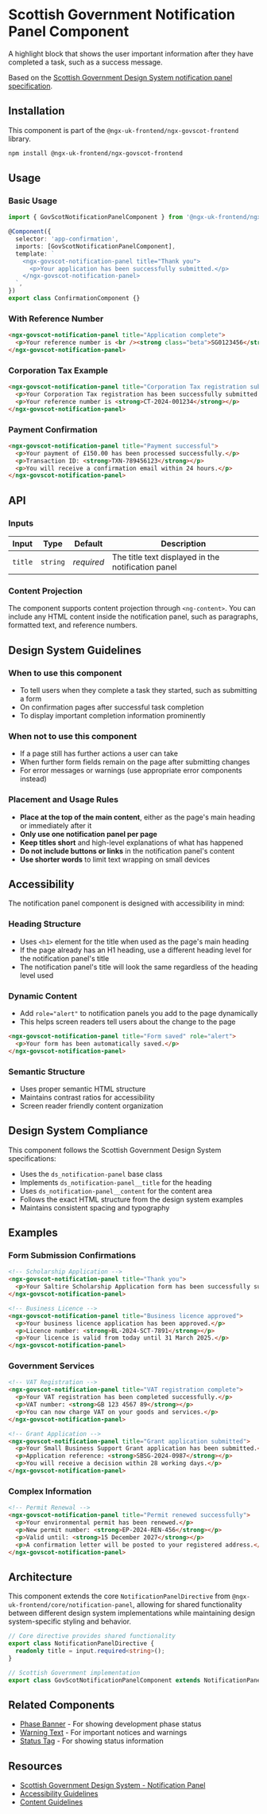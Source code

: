 # Scottish Government Notification Panel Component

A highlight block that shows the user important information after they have completed a task, such as a success message.

Based on the [Scottish Government Design System notification panel specification](https://designsystem.gov.scot/components/notification-panel).

## Installation

This component is part of the `@ngx-uk-frontend/ngx-govscot-frontend` library.

```bash
npm install @ngx-uk-frontend/ngx-govscot-frontend
```

## Usage

### Basic Usage

```typescript
import { GovScotNotificationPanelComponent } from '@ngx-uk-frontend/ngx-govscot-frontend/notification-panel';

@Component({
  selector: 'app-confirmation',
  imports: [GovScotNotificationPanelComponent],
  template: `
    <ngx-govscot-notification-panel title="Thank you">
      <p>Your application has been successfully submitted.</p>
    </ngx-govscot-notification-panel>
  `,
})
export class ConfirmationComponent {}
```

### With Reference Number

```html
<ngx-govscot-notification-panel title="Application complete">
  <p>Your reference number is <br /><strong class="beta">SG0123456</strong></p>
</ngx-govscot-notification-panel>
```

### Corporation Tax Example

```html
<ngx-govscot-notification-panel title="Corporation Tax registration submitted">
  <p>Your Corporation Tax registration has been successfully submitted.</p>
  <p>Your reference number is <strong>CT-2024-001234</strong></p>
</ngx-govscot-notification-panel>
```

### Payment Confirmation

```html
<ngx-govscot-notification-panel title="Payment successful">
  <p>Your payment of £150.00 has been processed successfully.</p>
  <p>Transaction ID: <strong>TXN-789456123</strong></p>
  <p>You will receive a confirmation email within 24 hours.</p>
</ngx-govscot-notification-panel>
```

## API

### Inputs

| Input   | Type     | Default    | Description                                        |
| ------- | -------- | ---------- | -------------------------------------------------- |
| `title` | `string` | _required_ | The title text displayed in the notification panel |

### Content Projection

The component supports content projection through `<ng-content>`. You can include any HTML content inside the notification panel, such as paragraphs, formatted text, and reference numbers.

## Design System Guidelines

### When to use this component

- To tell users when they complete a task they started, such as submitting a form
- On confirmation pages after successful task completion
- To display important completion information prominently

### When not to use this component

- If a page still has further actions a user can take
- When further form fields remain on the page after submitting changes
- For error messages or warnings (use appropriate error components instead)

### Placement and Usage Rules

- **Place at the top of the main content**, either as the page's main heading or immediately after it
- **Only use one notification panel per page**
- **Keep titles short** and high-level explanations of what has happened
- **Do not include buttons or links** in the notification panel's content
- **Use shorter words** to limit text wrapping on small devices

## Accessibility

The notification panel component is designed with accessibility in mind:

### Heading Structure

- Uses `<h1>` element for the title when used as the page's main heading
- If the page already has an H1 heading, use a different heading level for the notification panel's title
- The notification panel's title will look the same regardless of the heading level used

### Dynamic Content

- Add `role="alert"` to notification panels you add to the page dynamically
- This helps screen readers tell users about the change to the page

```html
<ngx-govscot-notification-panel title="Form saved" role="alert">
  <p>Your form has been automatically saved.</p>
</ngx-govscot-notification-panel>
```

### Semantic Structure

- Uses proper semantic HTML structure
- Maintains contrast ratios for accessibility
- Screen reader friendly content organization

## Design System Compliance

This component follows the Scottish Government Design System specifications:

- Uses the `ds_notification-panel` base class
- Implements `ds_notification-panel__title` for the heading
- Uses `ds_notification-panel__content` for the content area
- Follows the exact HTML structure from the design system examples
- Maintains consistent spacing and typography

## Examples

### Form Submission Confirmations

```html
<!-- Scholarship Application -->
<ngx-govscot-notification-panel title="Thank you">
  <p>Your Saltire Scholarship Application form has been successfully submitted.</p>
</ngx-govscot-notification-panel>

<!-- Business Licence -->
<ngx-govscot-notification-panel title="Business licence approved">
  <p>Your business licence application has been approved.</p>
  <p>Licence number: <strong>BL-2024-SCT-7891</strong></p>
  <p>Your licence is valid from today until 31 March 2025.</p>
</ngx-govscot-notification-panel>
```

### Government Services

```html
<!-- VAT Registration -->
<ngx-govscot-notification-panel title="VAT registration complete">
  <p>Your VAT registration has been completed successfully.</p>
  <p>VAT number: <strong>GB 123 4567 89</strong></p>
  <p>You can now charge VAT on your goods and services.</p>
</ngx-govscot-notification-panel>

<!-- Grant Application -->
<ngx-govscot-notification-panel title="Grant application submitted">
  <p>Your Small Business Support Grant application has been submitted.</p>
  <p>Application reference: <strong>SBSG-2024-0987</strong></p>
  <p>You will receive a decision within 28 working days.</p>
</ngx-govscot-notification-panel>
```

### Complex Information

```html
<!-- Permit Renewal -->
<ngx-govscot-notification-panel title="Permit renewed successfully">
  <p>Your environmental permit has been renewed.</p>
  <p>New permit number: <strong>EP-2024-REN-456</strong></p>
  <p>Valid until: <strong>15 December 2027</strong></p>
  <p>A confirmation letter will be posted to your registered address.</p>
</ngx-govscot-notification-panel>
```

## Architecture

This component extends the core `NotificationPanelDirective` from `@ngx-uk-frontend/core/notification-panel`, allowing for shared functionality between different design system implementations while maintaining design system-specific styling and behavior.

```typescript
// Core directive provides shared functionality
export class NotificationPanelDirective {
  readonly title = input.required<string>();
}

// Scottish Government implementation
export class GovScotNotificationPanelComponent extends NotificationPanelDirective {}
```

## Related Components

- [Phase Banner](../phase-banner/) - For showing development phase status
- [Warning Text](../warning-text/) - For important notices and warnings
- [Status Tag](../status-tag/) - For showing status information

## Resources

- [Scottish Government Design System - Notification Panel](https://designsystem.gov.scot/components/notification-panel)
- [Accessibility Guidelines](https://designsystem.gov.scot/guidance/accessibility/)
- [Content Guidelines](https://designsystem.gov.scot/guidance/content/)
